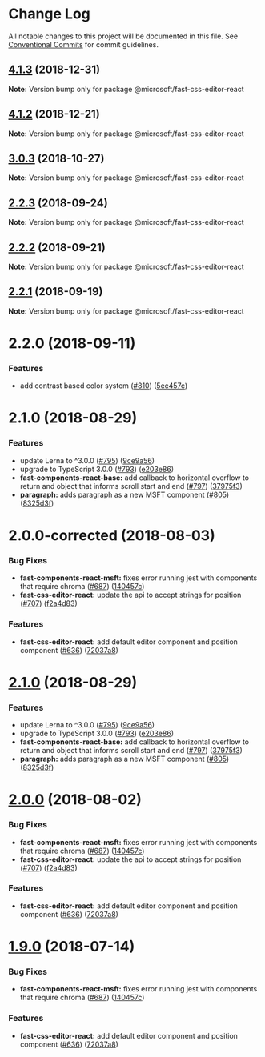# Change Log

All notable changes to this project will be documented in this file.
See [Conventional Commits](https://conventionalcommits.org) for commit guidelines.

## [4.1.3](https://github.com/Microsoft/fast-dna/compare/@microsoft/fast-css-editor-react@4.1.2...@microsoft/fast-css-editor-react@4.1.3) (2018-12-31)

**Note:** Version bump only for package @microsoft/fast-css-editor-react





<a name="4.1.2"></a>
## [4.1.2](https://github.com/Microsoft/fast-dna/compare/@microsoft/fast-css-editor-react@4.1.1...@microsoft/fast-css-editor-react@4.1.2) (2018-12-21)

**Note:** Version bump only for package @microsoft/fast-css-editor-react





<a name="3.0.3"></a>
## [3.0.3](https://github.com/Microsoft/fast-dna/compare/@microsoft/fast-css-editor-react@3.0.2...@microsoft/fast-css-editor-react@3.0.3) (2018-10-27)

**Note:** Version bump only for package @microsoft/fast-css-editor-react





<a name="2.2.3"></a>
## [2.2.3](https://github.com/Microsoft/fast-dna/compare/@microsoft/fast-css-editor-react@2.2.2...@microsoft/fast-css-editor-react@2.2.3) (2018-09-24)

**Note:** Version bump only for package @microsoft/fast-css-editor-react





<a name="2.2.2"></a>
## [2.2.2](https://github.com/Microsoft/fast-dna/compare/@microsoft/fast-css-editor-react@2.2.1...@microsoft/fast-css-editor-react@2.2.2) (2018-09-21)

**Note:** Version bump only for package @microsoft/fast-css-editor-react





<a name="2.2.1"></a>
## [2.2.1](https://github.com/Microsoft/fast-dna/compare/@microsoft/fast-css-editor-react@2.2.0...@microsoft/fast-css-editor-react@2.2.1) (2018-09-19)

**Note:** Version bump only for package @microsoft/fast-css-editor-react





<a name="2.2.0"></a>
# 2.2.0 (2018-09-11)


### Features

* add contrast based color system ([#810](https://github.com/Microsoft/fast-dna/issues/810)) ([5ec457c](https://github.com/Microsoft/fast-dna/commit/5ec457c))



<a name="2.1.0"></a>
# 2.1.0 (2018-08-29)


### Features

* update Lerna to ^3.0.0 ([#795](https://github.com/Microsoft/fast-dna/issues/795)) ([9ce9a56](https://github.com/Microsoft/fast-dna/commit/9ce9a56))
* upgrade to TypeScript 3.0.0 ([#793](https://github.com/Microsoft/fast-dna/issues/793)) ([e203e86](https://github.com/Microsoft/fast-dna/commit/e203e86))
* **fast-components-react-base:** add callback to horizontal overflow to return and object that informs scroll start and end ([#797](https://github.com/Microsoft/fast-dna/issues/797)) ([37975f3](https://github.com/Microsoft/fast-dna/commit/37975f3))
* **paragraph:** adds paragraph as a new MSFT component ([#805](https://github.com/Microsoft/fast-dna/issues/805)) ([8325d3f](https://github.com/Microsoft/fast-dna/commit/8325d3f))



<a name="2.0.0-corrected"></a>
# 2.0.0-corrected (2018-08-03)


### Bug Fixes

* **fast-components-react-msft:** fixes error running jest with components that require chroma ([#687](https://github.com/Microsoft/fast-dna/issues/687)) ([140457c](https://github.com/Microsoft/fast-dna/commit/140457c))
* **fast-css-editor-react:** update the api to accept strings for position ([#707](https://github.com/Microsoft/fast-dna/issues/707)) ([f2a4d83](https://github.com/Microsoft/fast-dna/commit/f2a4d83))


### Features

* **fast-css-editor-react:** add default editor component and position component ([#636](https://github.com/Microsoft/fast-dna/issues/636)) ([72037a8](https://github.com/Microsoft/fast-dna/commit/72037a8))





<a name="2.1.0"></a>
# [2.1.0](https://github.com/Microsoft/fast-dna/compare/v2.0.0-corrected...v2.1.0) (2018-08-29)


### Features

* update Lerna to ^3.0.0 ([#795](https://github.com/Microsoft/fast-dna/issues/795)) ([9ce9a56](https://github.com/Microsoft/fast-dna/commit/9ce9a56))
* upgrade to TypeScript 3.0.0 ([#793](https://github.com/Microsoft/fast-dna/issues/793)) ([e203e86](https://github.com/Microsoft/fast-dna/commit/e203e86))
* **fast-components-react-base:** add callback to horizontal overflow to return and object that informs scroll start and end ([#797](https://github.com/Microsoft/fast-dna/issues/797)) ([37975f3](https://github.com/Microsoft/fast-dna/commit/37975f3))
* **paragraph:** adds paragraph as a new MSFT component ([#805](https://github.com/Microsoft/fast-dna/issues/805)) ([8325d3f](https://github.com/Microsoft/fast-dna/commit/8325d3f))





<a name="2.0.0"></a>
# [2.0.0](https://github.com/Microsoft/fast-dna/compare/v1.6.0...v2.0.0) (2018-08-02)


### Bug Fixes

* **fast-components-react-msft:** fixes error running jest with components that require chroma ([#687](https://github.com/Microsoft/fast-dna/issues/687)) ([140457c](https://github.com/Microsoft/fast-dna/commit/140457c))
* **fast-css-editor-react:** update the api to accept strings for position ([#707](https://github.com/Microsoft/fast-dna/issues/707)) ([f2a4d83](https://github.com/Microsoft/fast-dna/commit/f2a4d83))


### Features

* **fast-css-editor-react:** add default editor component and position component ([#636](https://github.com/Microsoft/fast-dna/issues/636)) ([72037a8](https://github.com/Microsoft/fast-dna/commit/72037a8))




<a name="1.9.0"></a>
# [1.9.0](https://github.com/Microsoft/fast-dna/compare/v1.6.0...v1.9.0) (2018-07-14)


### Bug Fixes

* **fast-components-react-msft:** fixes error running jest with components that require chroma ([#687](https://github.com/Microsoft/fast-dna/issues/687)) ([140457c](https://github.com/Microsoft/fast-dna/commit/140457c))


### Features

* **fast-css-editor-react:** add default editor component and position component ([#636](https://github.com/Microsoft/fast-dna/issues/636)) ([72037a8](https://github.com/Microsoft/fast-dna/commit/72037a8))
